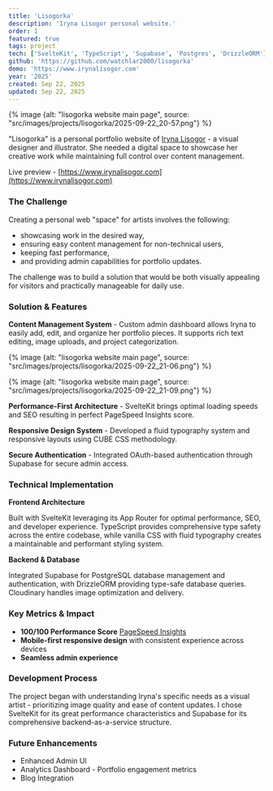 ```yaml
---
title: 'Lisogorka'
description: 'Iryna Lisogor personal website.'
order: 1
featured: true
tags: project
tech: ['SvelteKit', 'TypeScript', 'Supabase', 'Postgres', 'DrizzleORM']
github: 'https://github.com/watchlar2000/lisogorka'
demo: 'https://www.irynalisogor.com'
year: '2025'
created: Sep 22, 2025
updated: Sep 22, 2025
---
```


{% image {alt: "lisogorka website main page", source: "src/images/projects/lisogorka/2025-09-22_20-57.png"} %}

"Lisogorka" is a personal portfolio website of [Iryna Lisogor](https://www.instagram.com/iryna_lisogor/) - a visual designer and illustrator. She needed a digital space to showcase her creative work while maintaining full control over content management.

Live preview - [https://www.irynalisogor.com](https://www.irynalisogor.com)

### The Challenge

Creating a personal web "space" for artists involves the following:

- showcasing work in the desired way,
- ensuring easy content management for non-technical users,
- keeping fast performance,
- and providing admin capabilities for portfolio updates.

The challenge was to build a solution that would be both visually appealing for visitors and practically manageable for daily use.

### Solution & Features

**Content Management System** - Custom admin dashboard allows Iryna to easily add, edit, and organize her portfolio pieces. It supports rich text editing, image uploads, and project categorization.

<p>
{% image {alt: "lisogorka website main page", source: "src/images/projects/lisogorka/2025-09-22_21-06.png"} %}
</p>
<p>
{% image {alt: "lisogorka website main page", source: "src/images/projects/lisogorka/2025-09-22_21-09.png"} %}
</p>

**Performance-First Architecture** - SvelteKit brings optimal loading speeds and SEO resulting in perfect PageSpeed Insights score.

**Responsive Design System** - Developed a fluid typography system and responsive layouts using CUBE CSS methodology.

**Secure Authentication** - Integrated OAuth-based authentication through Supabase for secure admin access.

### Technical Implementation

**Frontend Architecture**

Built with SvelteKit leveraging its App Router for optimal performance, SEO, and developer experience. TypeScript provides comprehensive type safety across the entire codebase, while vanilla CSS with fluid typography creates a maintainable and performant styling system.

**Backend & Database**

Integrated Supabase for PostgreSQL database management and authentication, with DrizzleORM providing type-safe database queries. Cloudinary handles image optimization and delivery.

### Key Metrics & Impact

- **100/100 Performance Score** [PageSpeed Insights](https://pagespeed.web.dev/analysis/https-www-irynalisogor-com/tud04bra5g?form_factor=desktop)
- **Mobile-first responsive design** with consistent experience across devices
- **Seamless admin experience**

### Development Process

The project began with understanding Iryna's specific needs as a visual artist - prioritizing image quality and ease of content updates. I chose SvelteKit for its great performance characteristics and Supabase for its comprehensive backend-as-a-service structure.

### Future Enhancements

- Enhanced Admin UI
- Analytics Dashboard - Portfolio engagement metrics
- Blog Integration
